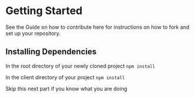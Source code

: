 # Getting Started

See the Guide on how to contribute here for instructions on how to fork and set up your repository.

## Installing Dependencies
In the root directory of your newly cloned project ``npm install``

In the client directory of your project ``npm install``

Skip this next part if you know what you are doing